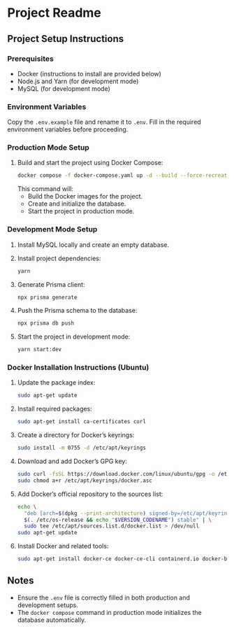 # Project Readme

## Project Setup Instructions

### Prerequisites

- Docker (instructions to install are provided below)
- Node.js and Yarn (for development mode)
- MySQL (for development mode)

### Environment Variables

Copy the `.env.example` file and rename it to `.env`. Fill in the required environment variables before proceeding.

### Production Mode Setup

1. Build and start the project using Docker Compose:
   ```bash
   docker compose -f docker-compose.yaml up -d --build --force-recreate
   ```
   This command will:
   - Build the Docker images for the project.
   - Create and initialize the database.
   - Start the project in production mode.

### Development Mode Setup

1. Install MySQL locally and create an empty database.

2. Install project dependencies:

   ```bash
   yarn
   ```

3. Generate Prisma client:

   ```bash
   npx prisma generate
   ```

4. Push the Prisma schema to the database:

   ```bash
   npx prisma db push
   ```

5. Start the project in development mode:
   ```bash
   yarn start:dev
   ```

### Docker Installation Instructions (Ubuntu)

1. Update the package index:

   ```bash
   sudo apt-get update
   ```

2. Install required packages:

   ```bash
   sudo apt-get install ca-certificates curl
   ```

3. Create a directory for Docker’s keyrings:

   ```bash
   sudo install -m 0755 -d /etc/apt/keyrings
   ```

4. Download and add Docker’s GPG key:

   ```bash
   sudo curl -fsSL https://download.docker.com/linux/ubuntu/gpg -o /etc/apt/keyrings/docker.asc
   sudo chmod a+r /etc/apt/keyrings/docker.asc
   ```

5. Add Docker’s official repository to the sources list:

   ```bash
   echo \
     "deb [arch=$(dpkg --print-architecture) signed-by=/etc/apt/keyrings/docker.asc] https://download.docker.com/linux/ubuntu \
     $(. /etc/os-release && echo "$VERSION_CODENAME") stable" | \
     sudo tee /etc/apt/sources.list.d/docker.list > /dev/null
   sudo apt-get update
   ```

6. Install Docker and related tools:
   ```bash
   sudo apt-get install docker-ce docker-ce-cli containerd.io docker-buildx-plugin docker-compose-plugin
   ```

## Notes

- Ensure the `.env` file is correctly filled in both production and development setups.
- The `docker compose` command in production mode initializes the database automatically.
